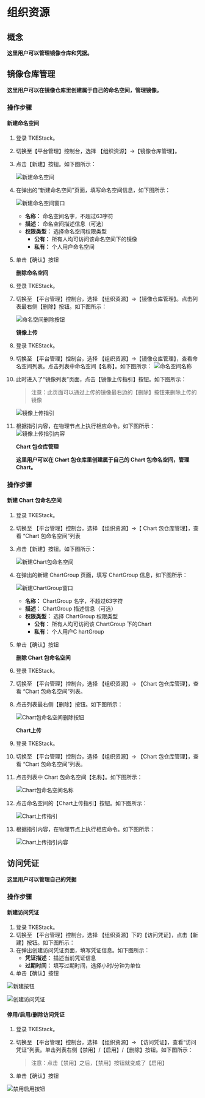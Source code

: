 # 组织资源

## 概念

**这里用户可以管理镜像仓库和凭据。**

## 镜像仓库管理

**这里用户可以在镜像仓库里创建属于自己的命名空间，管理镜像。**

### 操作步骤

#### 新建命名空间

1. 登录 TKEStack。
2. 切换至【平台管理】控制台，选择 【组织资源】-&gt;【镜像仓库管理】。
3. 点击【新建】按钮。如下图所示：

   ![&#x65B0;&#x5EFA;&#x547D;&#x540D;&#x7A7A;&#x95F4;](../../../.gitbook/assets/新建命名空间.png)

4. 在弹出的“新建命名空间”页面，填写命名空间信息，如下图所示：

   ![&#x65B0;&#x5EFA;&#x547D;&#x540D;&#x7A7A;&#x95F4;&#x7A97;&#x53E3;](../../../.gitbook/assets/新建命名空间窗口.png)

   * **名称：** 命名空间名字，不超过63字符
   * **描述：** 命名空间描述信息（可选）
   * **权限类型：** 选择命名空间权限类型
     * **公有：** 所有人均可访问该命名空间下的镜像
     * **私有：** 个人用户命名空间

5. 单击【确认】按钮

   **删除命名空间**

6. 登录 TKEStack。
7. 切换至 【平台管理】控制台，选择 【组织资源】-&gt;【镜像仓库管理】。点击列表最右侧【删除】按钮。如下图所示：

   ![&#x547D;&#x540D;&#x7A7A;&#x95F4;&#x5220;&#x9664;&#x6309;&#x94AE;](../../../.gitbook/assets/命名空间删除按钮.png)

   **镜像上传**

8. 登录 TKEStack。
9. 切换至 【平台管理】控制台，选择 【组织资源】-&gt;【镜像仓库管理】，查看命名空间列表。点击列表中命名空间【名称】。如下图所示： ![&#x547D;&#x540D;&#x7A7A;&#x95F4;&#x540D;&#x79F0;](../../../.gitbook/assets/命名空间名称.png)
10. 此时进入了“镜像列表”页面，点击【镜像上传指引】按钮。如下图所示：

    > 注意：此页面可以通过上传的镜像最右边的【删除】按钮来删除上传的镜像

    ![&#x955C;&#x50CF;&#x4E0A;&#x4F20;&#x6307;&#x5F15;](../../../.gitbook/assets/镜像上传指引.png)

11. 根据指引内容，在物理节点上执行相应命令。如下图所示： ![&#x955C;&#x50CF;&#x4E0A;&#x4F20;&#x6307;&#x5F15;&#x5185;&#x5BB9;](../../../.gitbook/assets/镜像上传指引内容.png)

    **Chart 包仓库管理**

    **这里用户可以在 Chart 包仓库里创建属于自己的 Chart 包命名空间，管理 Chart。**

### 操作步骤

#### 新建 Chart 包命名空间

1. 登录 TKEStack。
2. 切换至 【平台管理】控制台，选择 【组织资源】-&gt;【 Chart 包仓库管理】，查看 “Chart 包命名空间”列表
3. 点击【新建】按钮。如下图所示：

   ![&#x65B0;&#x5EFA;Chart&#x5305;&#x547D;&#x540D;&#x7A7A;&#x95F4;](../../../.gitbook/assets/新建Chart包命名空间.png)

4. 在弹出的新建 ChartGroup 页面，填写 ChartGroup 信息，如下图所示：

   ![&#x65B0;&#x5EFA;ChartGroup&#x7A97;&#x53E3;](../../../.gitbook/assets/新建ChartGroup窗口.png)

   * **名称：** ChartGroup 名字，不超过63字符
   * **描述：** ChartGroup 描述信息（可选）
   * **权限类型：** 选择 ChartGroup 权限类型
     * **公有：** 所有人均可访问该 ChartGroup 下的Chart
     * **私有：** 个人用户C hartGroup

5. 单击【确认】按钮

   **删除 Chart 包命名空间**

6. 登录 TKEStack。
7. 切换至 【平台管理】控制台，选择 【组织资源】-&gt; 【Chart 包仓库管理】，查看 “Chart 包命名空间”列表。
8. 点击列表最右侧【删除】按钮。如下图所示：

   ![Chart&#x5305;&#x547D;&#x540D;&#x7A7A;&#x95F4;&#x5220;&#x9664;&#x6309;&#x94AE;](../../../.gitbook/assets/Chart包命名空间删除按钮.png)

   **Chart上传**

9. 登录 TKEStack。
10. 切换至 【平台管理】控制台，选择 【组织资源】-&gt; 【Chart 包仓库管理】，查看 “Chart 包命名空间”列表。
11. 点击列表中 Chart 包命名空间【名称】。如下图所示：

    ![Chart&#x5305;&#x547D;&#x540D;&#x7A7A;&#x95F4;&#x540D;&#x79F0;](../../../.gitbook/assets/Chart包命名空间名称.png)

12. 点击命名空间的【Chart上传指引】按钮。如下图所示：

    ![Chart&#x4E0A;&#x4F20;&#x6307;&#x5F15;](../../../.gitbook/assets/Chart上传指引.png)

13. 根据指引内容，在物理节点上执行相应命令。如下图所示：

    ![Chart&#x4E0A;&#x4F20;&#x6307;&#x5F15;&#x5185;&#x5BB9;](../../../.gitbook/assets/Chart上传指引内容.png)

## 访问凭证

**这里用户可以管理自己的凭据**

### 操作步骤

#### 新建访问凭证

1. 登录 TKEStack。
2. 切换至 【平台管理】控制台，选择 【组织资源】下的【访问凭证】，点击【新建】按钮。如下图所示：
3. 在弹出创建访问凭证页面，填写凭证信息。如下图所示： 
   * **凭证描述：** 描述当前凭证信息
   * **过期时间：** 填写过期时间，选择小时/分钟为单位
4. 单击【确认】按钮

![&#x65B0;&#x5EFA;&#x6309;&#x94AE;](../../../.gitbook/assets/新建访问凭证.png)

![&#x521B;&#x5EFA;&#x8BBF;&#x95EE;&#x51ED;&#x8BC1;](../../../.gitbook/assets/创建访问凭证.png)

#### 停用/启用/删除访问凭证

1. 登录 TKEStack。
2. 切换至 【平台管理】控制台，选择 【组织资源】-&gt; 【访问凭证】，查看“访问凭证”列表。单击列表右侧【禁用】/【启用】/【删除】按钮。如下图所示：

   > 注意：点击【禁用】之后，【禁用】按钮就变成了【启用】

3. 单击【确认】按钮

![&#x7981;&#x7528;&#x542F;&#x7528;&#x6309;&#x94AE;](../../../.gitbook/assets/禁用启用.png)

